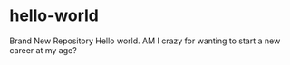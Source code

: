 # hello-world
Brand New Repository
Hello world. AM I crazy for wanting to start a new career at my age? 
